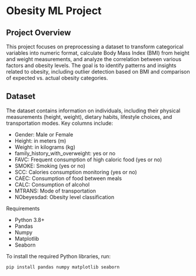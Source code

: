 # Obesity ML Project


## Project Overview
This project focuses on preprocessing a dataset to transform categorical variables into numeric format, calculate Body Mass Index (BMI) from height and weight measurements, and analyze the correlation between various factors and obesity levels. The goal is to identify patterns and insights related to obesity, including outlier detection based on BMI and comparison of expected vs. actual obesity categories.

## Dataset
The dataset contains information on individuals, including their physical measurements (height, weight), dietary habits, lifestyle choices, and transportation modes. Key columns include:
* Gender: Male or Female
* Height: in meters (m)
* Weight: in kilograms (kg)
* family_history_with_overweight: yes or no
* FAVC: Frequent consumption of high caloric food (yes or no)
* SMOKE: Smoking (yes or no)
* SCC: Calories consumption monitoring (yes or no)
* CAEC: Consumption of food between meals
* CALC: Consumption of alcohol
* MTRANS: Mode of transportation
* NObeyesdad: Obesity level classification

Requirements
* Python 3.8+
* Pandas
* Numpy
* Matplotlib
* Seaborn

To install the required Python libraries, run:

```
pip install pandas numpy matplotlib seaborn
```
